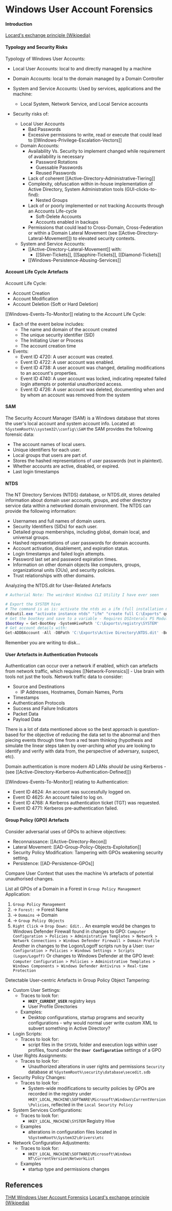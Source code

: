 # Windows User Account Forensics

#### Introduction

[Locard's exchange principle (Wikipedia)](https://en.wikipedia.org/wiki/Locard%27s_exchange_principle)

#### Typology and Security Risks

Typology of Windows User Accounts:
- Local User Accounts: local to and directly managed  by a machine 
- Domain Accounts: local to the domain managed by a Domain Controller
- System and Service Accounts: Used by services, applications and the machine:
	- Local System, Network Service, and Local Service accounts

- Security risks of:
	- Local User Accounts
		- Bad Passwords
		- Excessive permissions to write, read or execute that could lead to [[Windows-Privilege-Escalation-Vectors]]
	- Domain Accounts: 
		- Availability Vs. Security to implement changed while requirement of availability is necessary
			- Password Rotations
			- Guessable Passwords
			- Reused Passwords
		- Lack of coherent [[Active-Directory-Administrative-Tiering]]
		- Complexity, obfuscation within in-house implementation of Active Directory, System Administration tools (GUI-clicks-to-find): 
			- Nested Groups
		-  Lack of or poorly implemented or not tracking Accounts through an Accounts Life-cycle
			- Soft-Delete Accounts  
			- Accounts enabled in backups
		- Permissions that could lead to Cross-Domain, Cross-Federation or within a Domain Lateral Movement (see [[Active-Directory-Lateral-Movement]]) to elevated security contexts.
	- System and Service Accounts: 
		- [[Active-Directory-Lateral-Movement]] with:
			- [[Silver-Tickets]], [[Sapphire-Tickets]], [[Diamond-Tickets]]
		- [[Windows-Persistence-Abusing-Services]]

#### Account Life Cycle Artefacts

Account Life Cycle:
- Account Creation
- Account Modification
- Account Deletion (Soft or Hard Deletion)

[[Windows-Events-To-Monitor]] relating to the Account Life Cycle:
- Each of the event below includes:
	- The name and domain of the account created
	- The unique security identifier (SID)
	- The Initiating User or Process
	- The account creation time
- Events:
	- Event ID 4720: A user account was created.
	- Event ID 4722: A user account was enabled.
	- Event ID 4738: A user account was changed, detailing modifications to an account's properties.
	- Event ID 4740: A user account was locked, indicating repeated failed login attempts or potential unauthorized access.
	- Event ID 4726: A user account was deleted, documenting when and by whom an account was removed from the system

#### SAM 

The Security Account Manager (SAM) is a Windows database that stores the user's local account and system account info. Located at: `%SystemRoot%\\system32\\config\\SAM` the SAM provides the following forensic data:
- The account names of local users.
- Unique identifiers for each user.
- Local groups that users are part of.
- Stores the hashed representations of user passwords (not in plaintext).
- Whether accounts are active, disabled, or expired.
- Last login timestamps

#### NTDS

The NT Directory Services (NTDS) database, or NTDS.dit, stores detailed information about domain user accounts, groups, and other directory service data within a networked domain environment. The NTDS can provide the following information:
- Usernames and full names of domain users.
- Security Identifiers (SIDs) for each user.
- Detailed group memberships, including global, domain local, and universal groups.
- Hashed representations of user passwords for domain accounts.
- Account activation, disablement, and expiration status.
- Login timestamps and failed login attempts.
- Password last set and password expiration times.
- Information on other domain objects like computers, groups, organizational units (OUs), and security policies.
- Trust relationships with other domains.

Analyzing the NTDS.dit for User-Related Artefacts
```powershell
# Authorial Note: The weirdest Windows CLI Utility I have ever seen 

# Export the SYSTEM hive
# The command is as is: activate the ntds as a ifm (full installation media set) and stored it C:\Exports - quit twice to quit out of context of the args and the ntdsutil 
ntdsutil.exe "activate instance ntds" "ifm" "create full C:\Exports" quit quit
# Get the bootkey and save to a variable - Requires DSInterals PS Module
$bootKey = Get-BootKey -SystemHivePath 'C:\Exports\registry\SYSTEM'
# Get account details with:
Get-ADDBAccount -All -DBPath 'C:\Exports\Active Directory\NTDS.dit' -BootKey $bootKey
```
Remember you are writing to disk...


#### User Artefacts in Authentication Protocols

Authentication can occur over a network if enabled, which can artefacts from network traffic, which requires [[Network-Forensics]] - Use brain with tools not just the tools. Network traffic data to consider:
- Source and Destinations 
	- IP Addresses, Hostnames, Domain Names, Ports
- Timestamps 
- Authentication Protocols
- Success and Failure Indicators
- Packet Data
- Payload Data

There is a lot of data mentioned above so the best approach is question-based for the objective of reducing the data set to the abnormal and then piecing events through time from a red team thinking (hypothesis and simulate the linear steps taken by over-arching *what* you are looking to identify and verify with data from, the perspective of adversary, suspect, etc).

Domain authentication is more modern AD LANs *should be* using Kerberos - (see [[Active-Directory-Kerberos-Authentication-Defined]])

[[Windows-Events-To-Monitor]] relating to Authentication:
- Event ID 4624: An account was successfully logged on.
- Event ID 4625: An account failed to log on.
- Event ID 4768: A Kerberos authentication ticket (TGT) was requested. 
- Event ID 4771: Kerberos pre-authentication failed.

#### Group Policy (GPO) Artefacts

Consider adversarial uses of GPOs to achieve objectives:
- Reconnaissance: [[Active-Directory-Recon]]
- Lateral Movement: [[AD-Group-Policy-Objects-Exploitation]]
- Security Policy Modification: Tampering with GPOs weakening security setting.
- Persistence: [[AD-Persistence-GPOs]]

Compare User Context that uses the machine Vs artefacts of potential unauthorised changes.

List all GPOs of a Domain in a Forest in `Group Policy Management` Application:
 1. `Group Policy Management` 
 2. -> `Forest:` ->  Forest Name 
 3. -> `Domains`  -> Domain 
 4. -> `Group Policy Objects`
5. `Right Click` -> `Drop Down: Edit..`
An example would be changes to Windows  Defender Firewall found in changes to GPO: `Computer Configuration > Policies > Administrative Templates > Network > Network Connections > Windows Defender Firewall > Domain Profile`
Another in changes to the Logon/Logoff scripts run by a User:
`User Configuration > Policies > Windows Settings > Scripts (Logon/Logoff)`
Or changes to Windows Defender at the GPO level:
`Computer Configuration > Policies > Administrative Templates > Windows Components > Windows Defender Antivirus > Real-time Protection`


Detectable User-centric Artefacts in Group Policy Object Tampering:
- Custom User Settings:
	- Traces to look for:
		- **`HKEY_CURRENT_USER`** registry keys
		- User Profile Directories
	- Examples: 
		- Desktop configurations, startup programs and security configurations - why would normal user write custom XML to subvert something in Active Directory?
- Login Scripts:
	- Traces to look for:
		- script files in the `SYSVOL` folder and execution logs within user profiles, found under the **`User Configuration`** settings of a GPO
- User Rights Assignments: 
	- Traces to look for:
		- Unauthorized alterations in user rights and permissions `Security` database at `%SystemRoot%\security\database\secedit.sdb`
- Security Policy Changes:
	- Traces to look for:
		- System-wide modifications to security policies by GPOs are recorded in the registry under `HKEY_LOCAL_MACHINE\SOFTWARE\Microsoft\Windows\CurrentVersion\Policies`, reflected in the `Local Security Policy`
- System Services Configurations:
	- Traces to look for:
		- `HKEY_LOCAL_MACHINE\SYSTEM` Registry Hive
	- Examples
		- alterations in configuration files located in `%SystemRoot%\System32\drivers\etc`
- Network Configuration Adjustments:
	- Traces to look for:
		- `HKEY_LOCAL_MACHINE\SOFTWARE\Microsoft\Windows NT\CurrentVersion\NetworkList`
	- Examples
		- startup type and permissions changes
## References

[THM Windows User Account Forensics](https://tryhackme.com/r/room/windowsuseraccountforensics)
[Locard's exchange principle (Wikipedia)](https://en.wikipedia.org/wiki/Locard%27s_exchange_principle)